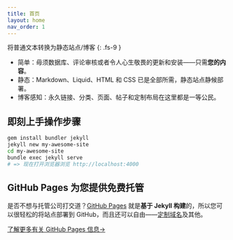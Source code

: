 ```yaml
---
title: 首页
layout: home
nav_order: 1
---
```


将普通文本转换为静态站点/博客
{: .fs-9 }

* 简单：毋须数据库、评论审核或者令人心生敬畏的更新和安装——只需**您的内容**。
* 静态：Markdown、Liquid、HTML 和 CSS 已是全部所需，静态站点静候部署。
* 博客感知：永久链接、分类、页面、帖子和定制布局在这里都是一等公民。

## 即刻上手操作步骤

```sh
gem install bundler jekyll
jekyll new my-awesome-site
cd my-awesome-site
bundle exec jekyll serve
# => 现在打开浏览器浏览 http://localhost:4000 
```

## GitHub Pages 为您提供**免费托管**

是否不想与托管公司打交道？[GitHub Pages](https://pages.github.com/) 就是**基于 Jekyll 构建**的，所以您可以很轻松的将站点部署到 GitHub，而且还可以自由——[定制域名](https://help.github.com/articles/about-supported-custom-domains/)及其他。

[了解更多有关 GitHub Pages 信息&rarr;](https://pages.github.com/)
